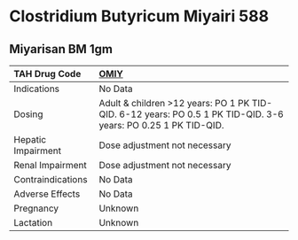 # Clostridium Butyricum Miyairi 588

## Miyarisan BM 1gm

| TAH Drug Code      | [OMIY](https://www.tahsda.org.tw/drugs/hissearch.php?drug_code=OMIY)                                           |
|:-------------------|:---------------------------------------------------------------------------------------------------------------|
| Indications        | No Data                                                                                                        |
| Dosing             | Adult & children >12 years: PO 1 PK TID-QID. 6-12 years: PO 0.5 1 PK TID-QID. 3-6 years: PO 0.25 1 PK TID-QID. |
| Hepatic Impairment | Dose adjustment not necessary                                                                                  |
| Renal Impairment   | Dose adjustment not necessary                                                                                  |
| Contraindications  | No Data                                                                                                        |
| Adverse Effects    | No Data                                                                                                        |
| Pregnancy          | Unknown                                                                                                        |
| Lactation          | Unknown                                                                                                        |

